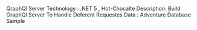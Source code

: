 QraphQl Server 
Technology : .NET 5 , Hot-Chocalte
Description: Build GraphQl Server To Handle Deferent Requestes 
Data :  Adventure Database Sample
